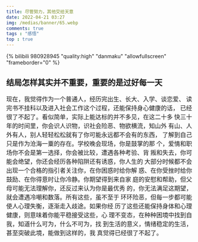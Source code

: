 ```yaml
---
title: 尽管努力，其他交给天意
date: 2022-04-21 03:27
img: /medias/banner/65.webp
comments: true
tags : "感悟"
top : true
---
```


{% bilibili 980928945 "quality:high" "danmaku" "allowfullscreen" "frameborder="0"  %}

## 结局怎样其实并不重要，重要的是过好每一天

<font size=3><font face="幼圆">现在，我觉得作为一个普通人，经历完出生、长大、入学、谈恋爱、
    读完书不挂科以及进入社会工作这个过程，还能保持身心健康的话，
    已经很了不起了。看似简单，实际上能达标的并不多见，在这二十多
    快三十年的时间里，你会识人识物，识社会险恶、物欲横流，知山外
    有山、人外有人，别人轻轻松松就有了你可能永远都不会有的东西，
    了解到自己只是作为沧海一粟的存在。学校晚会现场，你是鼓掌的那
    个，爱情和职场你不会是第一选择，你会被比较，遭遇各种考验、背
    叛和失去，你可能会绝望，你还会经历各种陷阱还有诱惑，你人生的
    大部分时候都不会出现一个合格的指引者关注你，在你困惑时给你解
    惑、在你受挫时给你鼓励、在你得意时让你冷静。你期望得到来自家
    庭的安慰和帮助，但父母可能无法理解你，还反过来认为你是最优秀
    的，你无法满足这期望，就会遭遇冷嘲和数落。所有这些，虽不至于
    环环险恶，但每一步都可能使人心理失衡，逐渐走入歧途。如果你经
    历了这些还能保持身体和心理健康，则意味着你能平稳接受这些，心
    理不变态，在种种困境中找到自我，知道什么可为，什么不可为，找
    到生活的意义，情绪稳定的生活，甚至突破此境，能做到这样的，我
    真觉得已经很了不起了。<font>